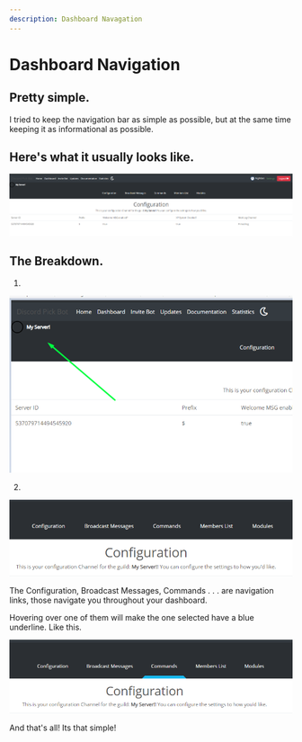 ```yaml
---
description: Dashboard Navagation
---
```


# Dashboard Navigation

## Pretty simple.

I tried to keep the navigation bar as simple as possible, but at the same time keeping it as informational as possible.

## Here's what it usually looks like.

![](../.gitbook/assets/image%20%2814%29.png)

## The Breakdown.

1. 
![This place is where your server Icon and Name shows at. If your server doesn&apos;t have an Icon, it wont show.](../.gitbook/assets/image%20%284%29.png)

2. 

![](../.gitbook/assets/image%20%288%29.png)

The Configuration, Broadcast Messages, Commands . . . are navigation links, those navigate you throughout your dashboard. 

Hovering over one of them will make the one selected have a blue underline. Like this.

![Blue Outline. Neat.](../.gitbook/assets/image%20%2812%29.png)

And that's all! Its that simple!



